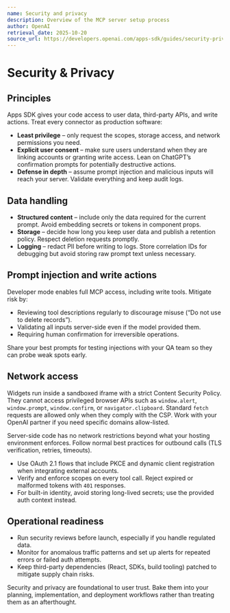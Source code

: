 ```yaml
---
name: Security and privacy
description: Overview of the MCP server setup process
author: OpenAI
retrieval_date: 2025-10-20
source_url: https://developers.openai.com/apps-sdk/guides/security-privacy
---
```


# Security & Privacy
Principles
----------

Apps SDK gives your code access to user data, third-party APIs, and write actions. Treat every connector as production software:

*   **Least privilege** – only request the scopes, storage access, and network permissions you need.
*   **Explicit user consent** – make sure users understand when they are linking accounts or granting write access. Lean on ChatGPT’s confirmation prompts for potentially destructive actions.
*   **Defense in depth** – assume prompt injection and malicious inputs will reach your server. Validate everything and keep audit logs.

Data handling
-------------

*   **Structured content** – include only the data required for the current prompt. Avoid embedding secrets or tokens in component props.
*   **Storage** – decide how long you keep user data and publish a retention policy. Respect deletion requests promptly.
*   **Logging** – redact PII before writing to logs. Store correlation IDs for debugging but avoid storing raw prompt text unless necessary.

Prompt injection and write actions
----------------------------------

Developer mode enables full MCP access, including write tools. Mitigate risk by:

*   Reviewing tool descriptions regularly to discourage misuse (“Do not use to delete records”).
*   Validating all inputs server-side even if the model provided them.
*   Requiring human confirmation for irreversible operations.

Share your best prompts for testing injections with your QA team so they can probe weak spots early.

Network access
--------------

Widgets run inside a sandboxed iframe with a strict Content Security Policy. They cannot access privileged browser APIs such as `window.alert`, `window.prompt`, `window.confirm`, or `navigator.clipboard`. Standard `fetch` requests are allowed only when they comply with the CSP. Work with your OpenAI partner if you need specific domains allow-listed.

Server-side code has no network restrictions beyond what your hosting environment enforces. Follow normal best practices for outbound calls (TLS verification, retries, timeouts).

*   Use OAuth 2.1 flows that include PKCE and dynamic client registration when integrating external accounts.
*   Verify and enforce scopes on every tool call. Reject expired or malformed tokens with `401` responses.
*   For built-in identity, avoid storing long-lived secrets; use the provided auth context instead.

Operational readiness
---------------------

*   Run security reviews before launch, especially if you handle regulated data.
*   Monitor for anomalous traffic patterns and set up alerts for repeated errors or failed auth attempts.
*   Keep third-party dependencies (React, SDKs, build tooling) patched to mitigate supply chain risks.

Security and privacy are foundational to user trust. Bake them into your planning, implementation, and deployment workflows rather than treating them as an afterthought.